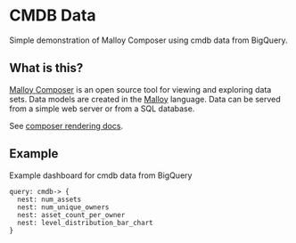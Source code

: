 # CMDB Data
Simple demonstration of Malloy Composer using cmdb data from BigQuery.

## What is this?

[Malloy Composer](https://github.com/malloydata/malloy-composer) is an open source tool for viewing and exploring data sets.  Data models are created in the  [Malloy](https://github.com/malloydata/malloy/) language.  Data can be served from a simple web server or from a SQL database.  

See [composer rendering docs](https://malloydata.github.io/documentation/visualizations/overview).


## Example

Example dashboard for cmdb data from BigQuery

<!-- malloy-query 
  name="CMDB Example Dashboard"
  model="./cmdb.malloy"
  renderer="dashboard"
-->
```malloy
query: cmdb-> {
  nest: num_assets
  nest: num_unique_owners
  nest: asset_count_per_owner
  nest: level_distribution_bar_chart
}
```
